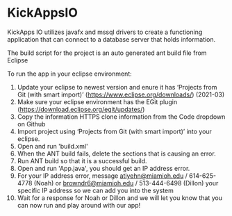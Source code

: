 # KickAppsIO
KickApps IO utilizes javafx and mssql drivers to create a functioning application that can connect to a database server that holds information.

The build script for the project is an auto generated ant build file from Eclipse

To run the app in your eclipse environment:
1) Update your eclipse to newest version and enure it has ‘Projects from Git (with smart import)’ (https://www.eclipse.org/downloads/) (2021-03)
2) Make sure your eclipse environment has the EGit plugin (https://download.eclipse.org/egit/updates/)
3) Copy the information HTTPS clone information from the Code dropdown on Github
4) Import project using ‘Projects from Git (with smart import)’ into your eclipse.
5) Open and run 'build.xml'
6) When the ANT build fails, delete the sections that is causing an error.
7) Run ANT build so that it is a successful build.
8) Open and run 'App.java', you should get an IP address error.
9) For your IP address error, message atiyehn@miamioh.edu / 614-625-4778 (Noah) or browndr6@miamioh.edu / 513-444-6498 (Dillon) your specific IP address so we can add you into the system
10) Wait for a response for Noah or Dillon and we will let you know that you can now run and play around with our app!
